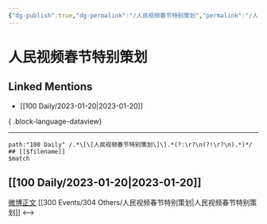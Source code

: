 ```yaml
---
{"dg-publish":true,"dg-permalink":"/人民视频春节特别策划","permalink":"/人民视频春节特别策划/","created":"2023-01-21T15:08:31.000+08:00","updated":"2023-04-10T16:58:41.000+08:00"}
---
```


# 人民视频春节特别策划

## Linked Mentions
- [[100 Daily/2023-01-20\|2023-01-20]]

{ .block-language-dataview}

---

```expander
path:"100 Daily" /.*\[\[人民视频春节特别策划\]\].*(?:\r?\n(?!\r?\n).*)*/
## [[$filename]]
$match
```
## [[100 Daily/2023-01-20\|2023-01-20]]
[微博正文](https://m.weibo.cn/2057327125/4859955724687382) [[300 Events/304 Others/人民视频春节特别策划\|人民视频春节特别策划]]
<-->
